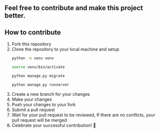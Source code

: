 ## Feel free to contribute and make this project better.

## How to contribute
1. Fork this repository
2. Clone the repository to your local machine and setup
    ```bash
    python -m venv venv
   
   source venv/bin/activate
   
    python manage.py migrate
    
    python manage.py runserver
    ```
3. Create a new branch for your changes
4. Make your changes
5. Push your changes to your fork
6. Submit a pull request
7. Wait for your pull request to be reviewed, If there are no conflicts, your pull request will be merged 
8. Celebrate your successful contribution! :tada:
